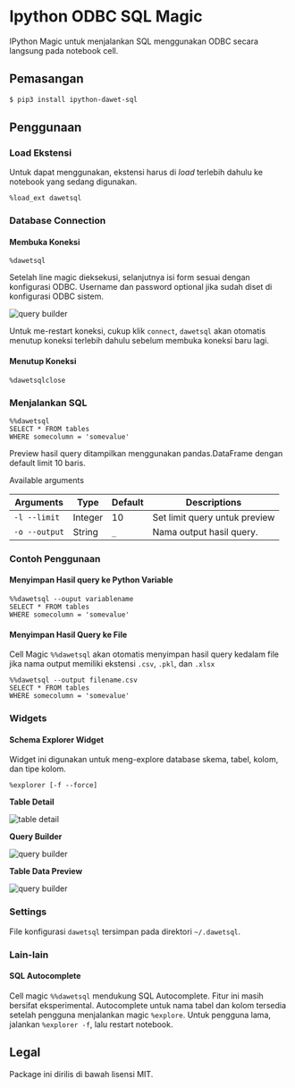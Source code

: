 # Ipython ODBC SQL Magic

IPython Magic untuk menjalankan SQL menggunakan ODBC secara langsung pada notebook cell.

## Pemasangan

```bash
$ pip3 install ipython-dawet-sql
```

## Penggunaan

### Load Ekstensi
Untuk dapat menggunakan, ekstensi harus di *load* terlebih dahulu ke notebook yang sedang digunakan.
```
%load_ext dawetsql
```

### Database Connection

#### Membuka Koneksi
```
%dawetsql
```
Setelah line magic dieksekusi, selanjutnya isi form sesuai dengan konfigurasi ODBC. Username dan password optional jika sudah diset di konfigurasi ODBC sistem.

![query builder](img/login.PNG)

Untuk me-restart koneksi, cukup klik `connect`, `dawetsql` akan otomatis menutup koneksi terlebih dahulu sebelum membuka koneksi baru lagi.


#### Menutup Koneksi

```
%dawetsqlclose
```

### Menjalankan SQL

```
%%dawetsql
SELECT * FROM tables
WHERE somecolumn = 'somevalue'
```
Preview hasil query ditampilkan menggunakan pandas.DataFrame dengan default limit 10 baris.

Available arguments

Arguments | Type | Default | Descriptions
---|---|---|---
`-l --limit` | Integer | 10 | Set limit query untuk preview
`-o --output` | String | `_` | Nama output hasil query.

### Contoh Penggunaan

#### Menyimpan Hasil query ke Python Variable

```
%%dawetsql --ouput variablename
SELECT * FROM tables
WHERE somecolumn = 'somevalue'
```

#### Menyimpan Hasil Query ke File
Cell Magic `%%dawetsql` akan otomatis menyimpan hasil query kedalam file jika nama output memiliki ekstensi `.csv`, `.pkl`, dan `.xlsx`
```
%%dawetsql --output filename.csv
SELECT * FROM tables
WHERE somecolumn = 'somevalue'
```

### Widgets

#### Schema Explorer Widget

Widget ini digunakan untuk meng-explore database skema, tabel, kolom, dan tipe kolom.

```
%explorer [-f --force]
```

**Table Detail**


![table detail](img/widget01.JPG)

**Query Builder**


![query builder](img/widget02.JPG)

**Table Data Preview**


![query builder](img/widget03.JPG)

### Settings

File konfigurasi `dawetsql` tersimpan pada direktori `~/.dawetsql`.

### Lain-lain

#### SQL Autocomplete
Cell magic `%%dawetsql` mendukung SQL Autocomplete. Fitur ini masih bersifat eksperimental. Autocomplete untuk nama tabel dan kolom tersedia setelah pengguna menjalankan magic `%explore`. Untuk pengguna lama, jalankan `%explorer -f`, lalu restart notebook.

## Legal
Package ini dirilis di bawah lisensi MIT.
